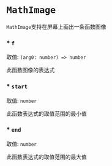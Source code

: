 # `MathImage`

`MathImage`支持在屏幕上画出一条函数图像

### * `f`

取值: `(arg0: number) => number`

此函数图像的表达式

### * `start`

取值: `number`

此函数表达式的取值范围的最小值

### * `end`

取值: `number`

此函数表达式的取值范围的最大值
